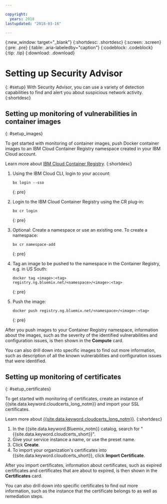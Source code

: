```yaml
---

copyright:
  years: 2018
lastupdated: "2018-03-16"

---
```


{:new_window: target="_blank"}
{:shortdesc: .shortdesc}
{:screen: .screen}
{:pre: .pre}
{:table: .aria-labeledby="caption"}
{:codeblock: .codeblock}
{:tip: .tip}
{:download: .download}

# Setting up Security Advisor
{: #setup}
With Security Advisor, you can use a variety of detection capabilities to find and alert you about suspicious network activity.
{:shortdesc}

## Setting up monitoring of vulnerabilities in container images
{: #setup_images}

To get started with monitoring of container images, push Docker container images to an IBM Cloud Container Registry namespace created in your IBM Cloud account.

Learn more about [IBM Cloud Container Registry](/docs/services/Registry/index.html#index).
{:shortdesc}

1. Using the IBM Cloud CLI, login to your account:

   ```
   bx login --sso
   ```
   {: pre}

2. Login to the IBM Cloud Container Registry using the CR plug-in:

   ```
   bx cr login
   ```
   {: pre}

3. Optional: Create a namespace or use an existing one. To create a namespace:

   ```
   bx cr namespace-add
   ```
   {: pre}

3. Tag an image to be pushed to the namespace in the Container Registry, e.g. in US South:

   ```
   docker tag <image>:<tag> registry.ng.bluemix.net/<namespace>/<image>:<tag>
   ```
   {: pre}

5. Push the image:

   ```
   docker push registry.ng.bluemix.net/<namespace>/<image>:<tag>
   ```
   {: pre}



After you push images to your Container Registry namespace, information about the images, such as the severity of the identified vulnerabilities and configuration issues, is then shown in the **Compute** card.

You can also drill down into specific images to find out more information, such as description of all the known vulnerabilities and configuration issues that were identified.

## Setting up monitoring of certificates
{: #setup_certificates}

To get started with monitoring of certificates, create an instance of {{site.data.keyword.cloudcerts_long_notm}} and import your SSL certificates.

Learn more about [{{site.data.keyword.cloudcerts_long_notm}}](/docs/services/certificate-manager/index.html#gettingstarted).
{:shortdesc}

1. In the {{site.data.keyword.Bluemix_notm}} catalog, search for "{{site.data.keyword.cloudcerts_short}}".
2. Give your service instance a name, or use the preset name.
3. Click **Create**.
4. To import your organization's certificates into {{site.data.keyword.cloudcerts_short}}, click **Import Certificate**.



After you import certificates, information about certificates, such as expired certificates and certificates that are about to expired, is then shown in the **Certificates** card.

You can also drill down into specific certificates to find out more information, such as the instance that the certificate belongs to as well as remediation steps.


